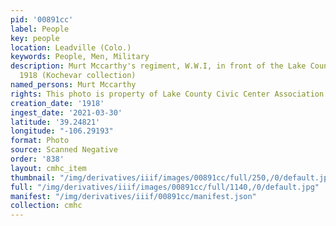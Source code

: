 ```yaml
---
pid: '00891cc'
label: People
key: people
location: Leadville (Colo.)
keywords: People, Men, Military
description: Murt Mccarthy's regiment, W.W.I, in front of the Lake County Court House,
  1918 (Kochevar collection)
named_persons: Murt Mccarthy
rights: This photo is property of Lake County Civic Center Association.
creation_date: '1918'
ingest_date: '2021-03-30'
latitude: '39.24821'
longitude: "-106.29193"
format: Photo
source: Scanned Negative
order: '838'
layout: cmhc_item
thumbnail: "/img/derivatives/iiif/images/00891cc/full/250,/0/default.jpg"
full: "/img/derivatives/iiif/images/00891cc/full/1140,/0/default.jpg"
manifest: "/img/derivatives/iiif/00891cc/manifest.json"
collection: cmhc
---
```

